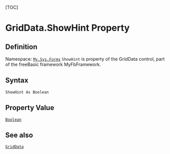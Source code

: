 [TOC]
# GridData.ShowHint Property

## Definition
Namespace: [`My.Sys.Forms`](My.Sys.Forms.md)
`ShowHint` is property of the GridData control, part of the freeBasic framework MyFbFramework.
## Syntax
```freeBasic
ShowHint As Boolean
```
## Property Value
[`Boolean`]("https://www.freebasic.net/wiki/KeyPgBoolean")
## See also
[`GridData`](GridData.md)
